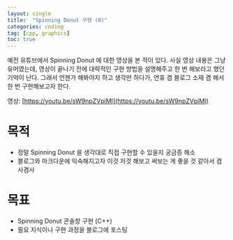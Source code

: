 ```yaml
---
layout: single
title:  "Spinning Donut 구현 (0)"
categories: coding
tag: [cpp, graphics]
toc: true
---
```


예전 유튜브에서 Spinning Donut 에 대한 영상을 본 적이 있다. 사실 영상 내용은 그냥 유머였는데, 영상이 끝나기 전에 대략적인 구현 방법을 설명해주고 한 번 해보라고 했던 기억이 난다.
그래서 언젠가 해봐야지 하고 생각만 하다가, 연휴 겸 블로그 소재 겸 해서 한 번 구현해보고자 한다.

영상: [https://youtu.be/sW9npZVpiMI](https://youtu.be/sW9npZVpiMI)

# 목적

- 정말 Spinning Donut 을 생각대로 직접 구현할 수 있을지 궁금증 해소
- 블로그와 마크다운에 익숙해지고자 이것 저것 해보고 써보는 게 좋을 것 같아서 겸사겸사

# 목표

- Spinning Donut 콘솔창 구현 (C++)
- 필요 지식이나 구현 과정을 블로그에 포스팅
